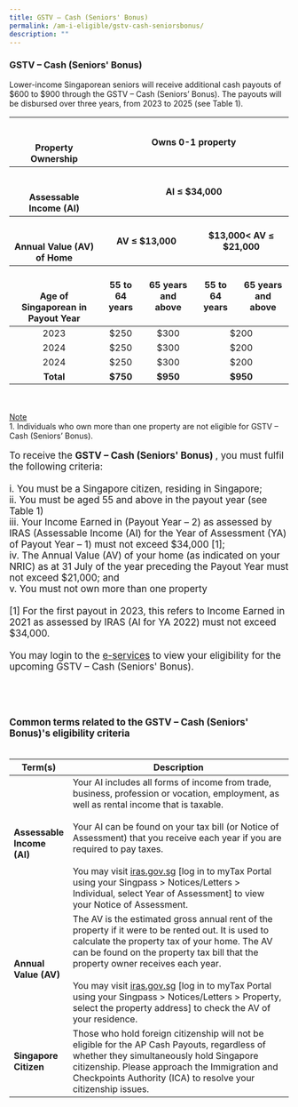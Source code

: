```yaml
---
title: GSTV – Cash (Seniors' Bonus)
permalink: /am-i-eligible/gstv-cash-seniorsbonus/
description: ""
---
```

### GSTV – Cash (Seniors' Bonus) ###
Lower-income Singaporean seniors will receive additional cash payouts of $600 to $900 through the GSTV – Cash (Seniors’ Bonus). The payouts will be disbursed over three years, from 2023 to 2025 (see Table 1). 

<table>
<thead>
	<tr>
    <th style="text-align:center; vertical-align:middle"><br><br>Property Ownership</th><th colspan="4" style="text-align:center; vertical-align:middle">Owns 0-1 property</th>
		  </tr>
	<tr>
    <th style="text-align:center; vertical-align:middle"><br><br>Assessable Income (AI) </th><th colspan="4" style="text-align:center; vertical-align:middle">AI ≤ $34,000</th>
		  </tr>
	<tr>
    <th style="text-align:center; vertical-align:middle"><br><br>Annual Value (AV) of Home </th><th colspan="2" style="text-align:center; vertical-align:middle">AV ≤ $13,000</th>
		<th colspan="2" style="text-align:center; vertical-align:middle">$13,000< AV ≤ $21,000</th>
  </tr>
  <tr>
    <th rowspan="2" style="text-align:center; vertical-align:middle"><br><br>Age of Singaporean in Payout Year</th>
    
  </tr>
  <tr>
    <th colspan="1" style="text-align:center; vertical-align:middle"> 55 to 64 years</th>
    <th colspan="1" style="text-align:center; vertical-align:middle">65 years and above</th><th colspan="1" style="text-align:center; vertical-align:middle"> 55 to 64 years</th>
    <th colspan="1" style="text-align:center; vertical-align:middle">65 years and above</th>
  </tr>
</thead>
<tbody>
  <tr>
    <td style="text-align:center; vertical-align:middle">2023<br></td>
    <td style="text-align:center; vertical-align:middle">$250</td>
    <td style="text-align:center; vertical-align:middle">$300</td>    
		<td colspan="2" style="text-align:center; vertical-align:middle">$200</td>
	</tr>
	<tr>
    <td style="text-align:center; vertical-align:middle">2024<br></td>
    <td style="text-align:center; vertical-align:middle">$250</td>
    <td style="text-align:center; vertical-align:middle">$300</td>    
		<td colspan="2" style="text-align:center; vertical-align:middle">$200</td>
		</tr>
	  <tr>
    <td style="text-align:center; vertical-align:middle">2024<br></td>
    <td style="text-align:center; vertical-align:middle">$250</td>
    <td style="text-align:center; vertical-align:middle">$300</td>    
		<td colspan="2" style="text-align:center; vertical-align:middle">$200</td>
 </tr>
		  <tr>
				<td style="text-align:center; vertical-align:middle"><b>Total</b><br></td>
				<td style="text-align:center; vertical-align:middle"><b>$750</b></td>
    <td style="text-align:center; vertical-align:middle"><b>$950</b></td>    
		<td colspan="2" style="text-align:center; vertical-align:middle"><b>$950</b></td>
	</tr> <tr></tr>
</tbody>
</table>  
<br><br>
  <u>Note</u><br>
          1. Individuals who own more than one property are not eligible for GSTV – Cash (Seniors’ Bonus). <br><br>
					
<font style="font-size:17px">
	To receive the <b>GSTV – Cash (Seniors' Bonus) </b>, you must fulfil the following criteria:<br><br>
i. You must be a Singapore citizen, residing in Singapore;<br>
ii. You must be aged 55 and above in the payout year (see Table 1)<br>
iii. Your Income Earned in (Payout Year – 2) as assessed by IRAS (Assessable Income (AI) for the Year of Assessment (YA) of Payout Year – 1) must not exceed $34,000 [1]; <br>
iv. The Annual Value (AV) of your home (as indicated on your NRIC) as at 31 July of the year preceding the Payout Year must not exceed $21,000; and <br>
v. You must not own more than one property <br><br>
[1] For the first payout in 2023, this refers to Income Earned in 2021 as assessed by IRAS (AI for YA 2022) must not exceed $34,000.  <br><br>
	You may login to the <a href="https://www.govpayouts.gov.sg/cds/gstv/login" class="hyperlink">e-services</a> to view your eligibility for the upcoming GSTV – Cash (Seniors' Bonus). <br><br><br>
<br><br>
<b>Common terms related to the GSTV – Cash (Seniors' Bonus)'s eligibility criteria</b><br><br>
<table>
<thead>
  <tr>
		<th style="width:20%"><b>Term(s)</b></th>
		<th><b>Description</b></th>
  </tr>
</thead>
<tbody>
  <tr>
		<td><b>Assessable Income (AI)</b></td>
    <td>Your AI includes all forms of income from trade, business,
profession or vocation, employment, as well as rental income that
is taxable.<br><br>
Your AI can be found on your tax bill (or Notice of Assessment)
that you receive each year if you are required to pay taxes.<br><br>
You may visit <a href="https://www.iras.gov.sg/" class="hyperlink">iras.gov.sg</a> [log in to myTax Portal using your
Singpass > Notices/Letters > Individual, select Year of Assessment] to view your Notice of Assessment.<br></td>
  </tr>
  <tr>
		<td><b>Annual Value (AV)</b></td>
    <td>The AV is the estimated gross annual rent of the property if it were to be rented out. It is used to calculate the property tax of your
home. The AV can be found on the property tax bill that the
property owner receives each year. <br><br>
You may visit <a href="https://www.iras.gov.sg/" class="hyperlink">iras.gov.sg</a> [log in to myTax Portal using your
Singpass > Notices/Letters > Property, select the property address]
to check the AV of your residence.</td>
  </tr>
  <tr>
		<td><b>Singapore Citizen</b></td>
    <td>Those who hold foreign citizenship will not be eligible for the AP Cash Payouts, regardless of whether they simultaneously hold Singapore citizenship. Please approach the Immigration and Checkpoints Authority (ICA) to resolve your citizenship issues.</td>
  </tr>
</tbody>
</table>
